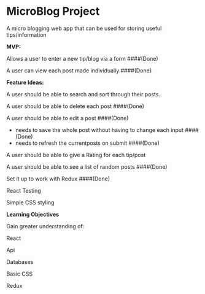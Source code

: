 # MicroBlog Project 

A micro blogging web app that can be used for storing useful tips/information

<strong>MVP:</strong> 

Allows a user to enter a new tip/blog via a form 
####(Done)

A user can view each post made individually 
####(Done)


<strong>Feature Ideas:</strong>

A user should be able to search and sort through their posts.

A user should be able to delete each post 
####(Done)

A user should be able to edit a post 
####(Done)

- needs to save the whole post without having to change each input 
####(Done)
- needs to refresh the currentposts on submit 
####(Done)

A user should be able to give a Rating for each tip/post 

A user should be able to see a list of random posts 
####(Done)

Set it up to work with Redux 
####(Done)

React Testing 

Simple CSS styling

<strong>Learning Objectives</strong>

Gain greater understanding of:

React

Api

Databases

Basic CSS

Redux
